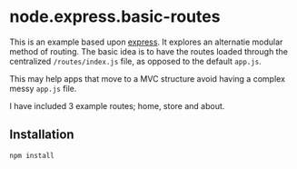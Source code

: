 # node.express.basic-routes

This is an example based upon [express](http://expressjs.com/en/starter/generator.html). It explores an alternatie modular method of routing.
The basic idea is to have the routes loaded through the centralized `/routes/index.js` file, as opposed to the default `app.js`.

This may help apps that move to a MVC structure avoid having a complex messy `app.js` file.

I have included 3 example routes; home, store and about.

## Installation
```
npm install
```
